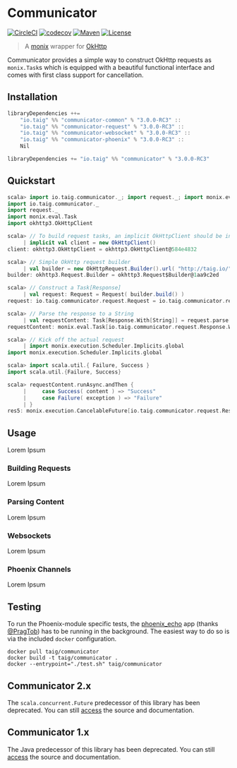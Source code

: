 # Communicator

[![CircleCI](https://circleci.com/gh/Taig/communicator/tree/master.svg?style=shield)](https://circleci.com/gh/Taig/communicator/tree/master)
[![codecov](https://codecov.io/github/Taig/Communicator/coverage.svg?branch=master)](https://codecov.io/github/Taig/Communicator?branch=master)
[![Maven](https://img.shields.io/maven-central/v/io.taig/communicator_2.11.svg)](http://search.maven.org/#artifactdetails%7Cio.taig%7Ccommunicator_2.11%7C3.0.0%7Cjar)
[![License](https://img.shields.io/badge/license-MIT-blue.svg)](https://raw.githubusercontent.com/Taig/Communicator/master/LICENSE)

> A [monix][1] wrapper for [OkHttp][2]

Communicator provides a simple way to construct OkHttp requests as `monix.Task`s which is equipped with a beautiful functional interface and comes with first class support for cancellation.

## Installation

```scala
libraryDependencies ++=
    "io.taig" %% "communicator-common" % "3.0.0-RC3" ::
    "io.taig" %% "communicator-request" % "3.0.0-RC3" ::
    "io.taig" %% "communicator-websocket" % "3.0.0-RC3" ::
    "io.taig" %% "communicator-phoenix" % "3.0.0-RC3" ::
    Nil
```

```scala
libraryDependencies += "io.taig" %% "communicator" % "3.0.0-RC3"
```

## Quickstart

```scala
scala> import io.taig.communicator._; import request._; import monix.eval.Task; import okhttp3.OkHttpClient
import io.taig.communicator._
import request._
import monix.eval.Task
import okhttp3.OkHttpClient

scala> // To build request tasks, an implicit OkHttpClient should be in scope
     | implicit val client = new OkHttpClient()
client: okhttp3.OkHttpClient = okhttp3.OkHttpClient@584e4832

scala> // Simple OkHttp request builder
     | val builder = new OkHttpRequest.Builder().url( "http://taig.io/" )
builder: okhttp3.Request.Builder = okhttp3.Request$Builder@1aa9c2ed

scala> // Construct a Task[Response]
     | val request: Request = Request( builder.build() )
request: io.taig.communicator.request.Request = io.taig.communicator.request.Request@3176ffce

scala> // Parse the response to a String
     | val requestContent: Task[Response.With[String]] = request.parse[String]
requestContent: monix.eval.Task[io.taig.communicator.request.Response.With[String]] = BindAsync(<function3>,<function1>)

scala> // Kick off the actual request
     | import monix.execution.Scheduler.Implicits.global
import monix.execution.Scheduler.Implicits.global

scala> import scala.util.{ Failure, Success }
import scala.util.{Failure, Success}

scala> requestContent.runAsync.andThen {
     |     case Success( content ) => "Success"
     |     case Failure( exception ) => "Failure"
     | }
res5: monix.execution.CancelableFuture[io.taig.communicator.request.Response.With[String]] = monix.execution.CancelableFuture$Implementation@6f104ef9
```

## Usage

Lorem Ipsum

### Building Requests

Lorem Ipsum

### Parsing Content

Lorem Ipsum

### Websockets

Lorem Ipsum

### Phoenix Channels

Lorem Ipsum

## Testing

To run the Phoenix-module specific tests, the [phoenix_echo][5] app (thanks [@PragTob][6]) has to be running in the background. The easiest way to do so is via the included `docker` configuration.
```
docker pull taig/communicator
docker build -t taig/communicator .
docker --entrypoint="./test.sh" taig/communicator
```

## Communicator 2.x

The `scala.concurrent.Future` predecessor of this library has been deprecated. You can still [access][3] the source and documentation.

## Communicator 1.x

The Java predecessor of this library has been deprecated. You can still [access][4] the source and documentation.

[1]: https://monix.io/
[2]: http://square.github.io/okhttp/
[3]: https://github.com/Taig/Communicator/tree/2.3.2
[4]: https://github.com/Taig/Communicator/tree/f820d08b1cc4d77083e384568ce89223e53ab693
[5]: https://github.com/PragTob/phoenix_echo
[6]: https://github.com/PragTob
